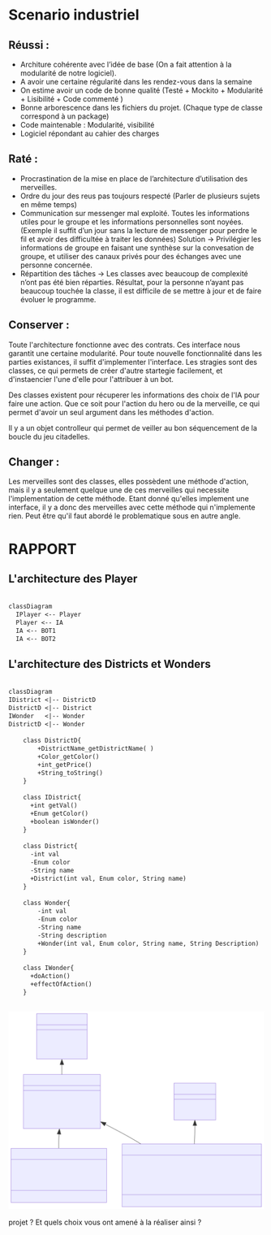# Scenario industriel

## Réussi :

* Architure cohérente avec l’idée de base (On a fait attention à la modularité de notre logiciel).
* A avoir une certaine régularité dans les rendez-vous dans la semaine
* On estime avoir un code de bonne qualité (Testé + Mockito + Modularité + Lisibilité + Code commenté )
* Bonne arborescence dans les fichiers du projet. (Chaque type de classe correspond à un package)
* Code maintenable : Modularité, visibilité
* Logiciel répondant au cahier des charges

## Raté :

* Procrastination de la mise en place de l’architecture d’utilisation des merveilles.
* Ordre du jour des reus pas toujours respecté (Parler de plusieurs sujets en même temps)
* Communication sur messenger mal exploité. Toutes les informations utiles pour le groupe et les informations personnelles sont noyées. (Exemple il suffit d’un jour sans la lecture de messenger pour perdre le fil et avoir des difficultée à traiter les données) Solution -> Privilégier les informations de groupe en faisant une synthèse sur la convesation de groupe, et utiliser des canaux privés pour des échanges avec une personne concernée.
* Répartition des tâches -> Les classes avec beaucoup de complexité n’ont pas été bien réparties. Résultat, pour la personne n’ayant pas beaucoup touchée la classe, il est difficile de se mettre à jour et de faire évoluer le programme.

## Conserver :

Toute l'architecture fonctionne avec des contrats. Ces interface nous garantit une certaine modularité. Pour toute nouvelle fonctionnalité dans les parties existances, il suffit d'implementer
l'interface. Les stragies sont des classes, ce qui permets de créer d'autre startegie facilement, et d'instaencier l'une d'elle pour l'attribuer à un bot.

Des classes existent pour récuperer les informations des choix de l'IA pour faire une action. 
Que ce soit pour l'action du hero ou de la merveille, ce qui permet d'avoir un seul argument dans les méthodes d'action.

Il y a un objet controlleur qui permet de veiller au bon séquencement de la boucle du jeu citadelles.

## Changer :

Les merveilles sont des classes, elles possèdent une méthode d'action, mais il y a seulement quelque une de ces merveilles qui necessite l'implementation de cette méthode.
Etant donné qu'elles implement une interface, il y a donc des merveilles avec cette méthode qui n'implemente rien.
Peut être qu'il faut abordé le problematique sous en autre angle. 

# RAPPORT

## L'architecture des Player


```mermaid

classDiagram
  IPlayer <-- Player
  Player <-- IA
  IA <-- BOT1
  IA <-- BOT2

```

## L'architecture des Districts et Wonders

```mermaid

classDiagram
IDistrict <|-- DistrictD
DistrictD <|-- District
IWonder   <|-- Wonder
DistrictD <|-- Wonder

    class DistrictD{
        +DistrictName_getDistrictName( )
        +Color_getColor() 
        +int_getPrice()
        +String_toString()
    }

    class IDistrict{
      +int getVal()
      +Enum getColor()
      +boolean isWonder()
    }
    
    class District{
      -int val
      -Enum color
      -String name
      +District(int val, Enum color, String name)
    }

    class Wonder{
        -int val
        -Enum color
        -String name
        -String description
        +Wonder(int val, Enum color, String name, String Description)
    }

    class IWonder{
      +doAction()
      +effectOfAction()
    }
    
```     

<img src="district.svg"/>

projet ? Et quels choix vous ont amené à la réaliser ainsi ?